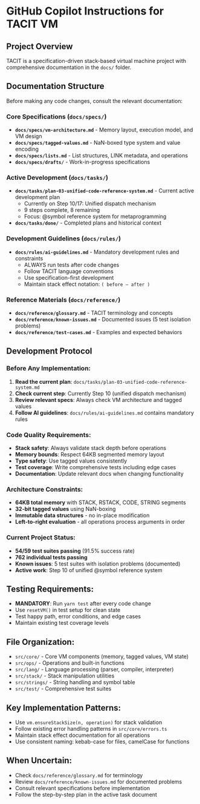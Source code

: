 # GitHub Copilot Instructions for TACIT VM

## Project Overview
TACIT is a specification-driven stack-based virtual machine project with comprehensive documentation in the `docs/` folder.

## Documentation Structure
Before making any code changes, consult the relevant documentation:

### Core Specifications (`docs/specs/`)
- **`docs/specs/vm-architecture.md`** - Memory layout, execution model, and VM design
- **`docs/specs/tagged-values.md`** - NaN-boxed type system and value encoding
- **`docs/specs/lists.md`** - List structures, LINK metadata, and operations
- **`docs/specs/drafts/`** - Work-in-progress specifications

### Active Development (`docs/tasks/`)
- **`docs/tasks/plan-03-unified-code-reference-system.md`** - Current active development plan
  - Currently on Step 10/17: Unified dispatch mechanism
  - 9 steps complete, 8 remaining
  - Focus: @symbol reference system for metaprogramming
- **`docs/tasks/done/`** - Completed plans and historical context

### Development Guidelines (`docs/rules/`)
- **`docs/rules/ai-guidelines.md`** - Mandatory development rules and constraints
  - ALWAYS run tests after code changes
  - Follow TACIT language conventions
  - Use specification-first development
  - Maintain stack effect notation: `( before — after )`

### Reference Materials (`docs/reference/`)
- **`docs/reference/glossary.md`** - TACIT terminology and concepts
- **`docs/reference/known-issues.md`** - Documented issues (5 test isolation problems)
- **`docs/reference/test-cases.md`** - Examples and expected behaviors

## Development Protocol

### Before Any Implementation:
1. **Read the current plan**: `docs/tasks/plan-03-unified-code-reference-system.md`
2. **Check current step**: Currently Step 10 (unified dispatch mechanism)
3. **Review relevant specs**: Always check VM architecture and tagged values
4. **Follow AI guidelines**: `docs/rules/ai-guidelines.md` contains mandatory rules

### Code Quality Requirements:
- **Stack safety**: Always validate stack depth before operations
- **Memory bounds**: Respect 64KB segmented memory layout
- **Type safety**: Use tagged values consistently
- **Test coverage**: Write comprehensive tests including edge cases
- **Documentation**: Update relevant docs when changing functionality

### Architecture Constraints:
- **64KB total memory** with STACK, RSTACK, CODE, STRING segments
- **32-bit tagged values** using NaN-boxing
- **Immutable data structures** - no in-place modification
- **Left-to-right evaluation** - all operations process arguments in order

### Current Project Status:
- **54/59 test suites passing** (91.5% success rate)
- **762 individual tests passing**
- **Known issues**: 5 test suites with isolation problems (documented)
- **Active work**: Step 10 of unified @symbol reference system

## Testing Requirements:
- **MANDATORY**: Run `yarn test` after every code change
- Use `resetVM()` in test setup for clean state
- Test happy path, error conditions, and edge cases
- Maintain existing test coverage levels

## File Organization:
- `src/core/` - Core VM components (memory, tagged values, VM state)
- `src/ops/` - Operations and built-in functions
- `src/lang/` - Language processing (parser, compiler, interpreter)
- `src/stack/` - Stack manipulation utilities
- `src/strings/` - String handling and symbol table
- `src/test/` - Comprehensive test suites

## Key Implementation Patterns:
- Use `vm.ensureStackSize(n, operation)` for stack validation
- Follow existing error handling patterns in `src/core/errors.ts`
- Maintain stack effect documentation for all operations
- Use consistent naming: kebab-case for files, camelCase for functions

## When Uncertain:
- Check `docs/reference/glossary.md` for terminology
- Review `docs/reference/known-issues.md` for documented problems
- Consult relevant specifications before implementation
- Follow the step-by-step plan in the active task document
